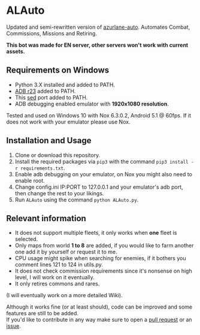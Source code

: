 # ALAuto
Updated and semi-rewritten version of [azurlane-auto](https://github.com/perryhuynh/azurlane-auto). Automates Combat, Commissions, Missions and Retiring.

**This bot was made for EN server, other servers won't work with current assets.**

## Requirements on Windows
* Python 3.X installed and added to PATH.
* [ADB r23](https://dl.google.com/android/repository/platform-tools_r23.0.1-windows.zip) added to PATH.
* This [sed](http://unxutils.sourceforge.net/) port added to PATH.
* ADB debugging enabled emulator with **1920x1080 resolution**.

Tested and used on Windows 10 with Nox 6.3.0.2, Android 5.1 @ 60fps. If it does not work with your emulator please use Nox.

## Installation and Usage
1. Clone or download this repository.
2. Install the required packages via `pip3` with the command `pip3 install -r requirements.txt`.
3. Enable adb debugging on your emulator, on Nox you might also need to enable root.
4. Change config.ini IP:PORT to 127.0.0.1 and your emulator's adb port, then change the rest to your likings.
5. Run `ALAuto` using the command `python ALAuto.py`.

## Relevant information
* It does not support multiple fleets, it only works when **one** fleet is selected. 
* Only maps from world **1 to 8** are added, if you would like to farm another one add it by yourself or request it to me.
* CPU usage might spike when searching for enemies, if it bothers you comment lines 121 to 124 in utils.py.
* It does not check commission requirements since it's nonsense on high level, I will work on it eventually.
* It only retires commons and rares.

(I will eventually work on a more detailed Wiki).

Although it works fine (or at least should), code can be improved and some features are still to be added.  
If you'd like to contribute in any way make sure to open a [pull request](https://github.com/Egoistically/ALAuto/pulls) or an [issue](https://github.com/Egoistically/ALAuto/issues).